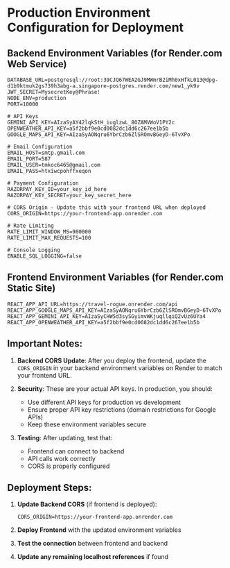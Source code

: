 # Production Environment Configuration for Deployment

## Backend Environment Variables (for Render.com Web Service)

```
DATABASE_URL=postgresql://root:39CJQ67WEA2GJ9MWmrB2iMh0xHfkL013@dpg-d1b9ktmuk2gs739h3abg-a.singapore-postgres.render.com/new1_yk9v
JWT_SECRET=MysecretKey@Phrase!
NODE_ENV=production
PORT=10000

# API Keys
GEMINI_API_KEY=AIzaSyAY42lqkStH_iuglzwL_8OZAMVWoV1PY2c
OPENWEATHER_API_KEY=a5f2bbf9e0cd0082dc1dd6c267ee1b5b
GOOGLE_MAPS_API_KEY=AIzaSyAONqru6YbrCzb6ZlSROmvBGeyD-6TvXPo

# Email Configuration
EMAIL_HOST=smtp.gmail.com
EMAIL_PORT=587
EMAIL_USER=tmkoc6465@gmail.com
EMAIL_PASS=htxiwcpohffxeqon

# Payment Configuration
RAZORPAY_KEY_ID=your_key_id_here
RAZORPAY_KEY_SECRET=your_key_secret_here

# CORS Origin - Update this with your frontend URL when deployed
CORS_ORIGIN=https://your-frontend-app.onrender.com

# Rate Limiting
RATE_LIMIT_WINDOW_MS=900000
RATE_LIMIT_MAX_REQUESTS=100

# Console Logging
ENABLE_SQL_LOGGING=false
```

## Frontend Environment Variables (for Render.com Static Site)

```
REACT_APP_API_URL=https://travel-rogue.onrender.com/api
REACT_APP_GOOGLE_MAPS_API_KEY=AIzaSyAONqru6YbrCzb6ZlSROmvBGeyD-6TvXPo
REACT_APP_GEMINI_API_KEY=AIzaSyCHW5d3sySGyimvWKjuqllqiQ2vUz6UYa4
REACT_APP_OPENWEATHER_API_KEY=a5f2bbf9e0cd0082dc1dd6c267ee1b5b
```

## Important Notes:

1. **Backend CORS Update**: After you deploy the frontend, update the `CORS_ORIGIN` in your backend environment variables on Render to match your frontend URL.

2. **Security**: These are your actual API keys. In production, you should:
   - Use different API keys for production vs development
   - Ensure proper API key restrictions (domain restrictions for Google APIs)
   - Keep these environment variables secure

3. **Testing**: After updating, test that:
   - Frontend can connect to backend
   - API calls work correctly
   - CORS is properly configured

## Deployment Steps:

1. **Update Backend CORS** (if frontend is deployed):
   ```
   CORS_ORIGIN=https://your-frontend-app.onrender.com
   ```

2. **Deploy Frontend** with the updated environment variables

3. **Test the connection** between frontend and backend

4. **Update any remaining localhost references** if found
